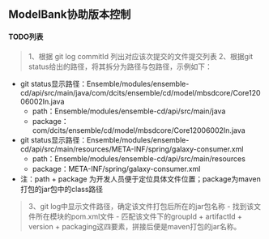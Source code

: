 ## ModelBank协助版本控制

#### TODO列表
> 1、根据 git log commitId 列出对应该次提交的文件提交列表
> 2、根据git status给出的路径，将其拆分为路径与包路径，示例如下：
- git status显示路径：Ensemble/modules/ensemble-cd/api/src/main/java/com/dcits/ensemble/cd/model/mbsdcore/Core12006002In.java
    - path：Ensemble/modules/ensemble-cd/api/src/main/java
    - package：com/dcits/ensemble/cd/model/mbsdcore/Core12006002In.java
- git status显示路径：Ensemble/modules/ensemble-cd/api/src/main/resources/META-INF/spring/galaxy-consumer.xml
    - path：Ensemble/modules/ensemble-cd/api/src/main/resources
    - package：META-INF/spring/galaxy-consumer.xml
- 注：path + package 为开发人员便于定位具体文件位置；package为maven打包的jar包中的class路径
> 3、git log中显示文件路径，确定该文件打包后所在的jar包名称
    - 找到该文件所在模块的pom.xml文件
    - 匹配该文件下的groupId + artifactId + version + packaging这四要素，拼接后便是maven打包的jar名称。
    
